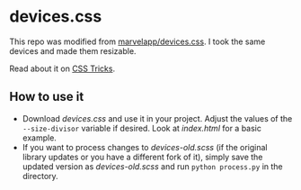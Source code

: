 # devices.css
This repo was modified from [marvelapp/devices.css](https://github.com/marvelapp/devices.css). I took the same devices and made them resizable.

Read about it on [CSS Tricks](https://css-tricks.com/turning-a-fixed-size-object-into-a-responsive-element/).

## How to use it

* Download *devices.css* and use it in your project. Adjust the values of the `--size-divisor` variable if desired. Look at *index.html* for a basic example.
* If you want to process changes to *devices-old.scss* (if the original library updates or you have a different fork of it), simply save the updated version as *devices-old.scss* and run `python process.py` in the directory.
